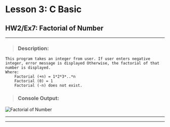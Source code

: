# Lesson 3: C Basic
## HW2/Ex7: Factorial of Number
___

> ### **Description:**
    This program takes an integer from user. If user enters negative integer, error message is displayed Otherwise, the factorial of that number is displayed.
    Where:
        Factorial (+n) = 1*2*3*..*n
        Factorial (0) = 1
        Factorial (-n) does not exist.

> ### **Console Output:**

![Factorial of Number](https://drive.google.com/uc?id=1dEdggAwA8Ndi8GekcZIVf47P9X2duDDv)
___
___
